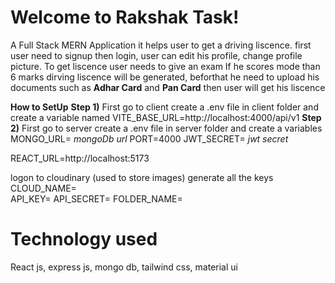 # Welcome to Rakshak Task!

A Full Stack MERN  Application it helps user to get a driving liscence.
first user need to signup then login, user can edit his profile, change profile picture. To get liscence user needs to give an exam If he scores mode than 6 marks dirving liscence will be generated, beforthat he need to upload his documents such as **Adhar  Card** and **Pan Card** then user will get his liscence

 **How to SetUp**
 **Step 1)** First go to client create a .env file in client folder and create a variable named  VITE_BASE_URL=http://localhost:4000/api/v1
 **Step 2)** First go to server create a  .env file in server folder and create a variables 
MONGO_URL=   *mongoDb url*
PORT=4000
JWT_SECRET=  *jwt secret*

REACT_URL=http://localhost:5173

logon to cloudinary (used to store images)
generate all the keys 
CLOUD_NAME=  
API_KEY= 
API_SECRET= 
FOLDER_NAME=

# Technology used

React js, express js, mongo db, tailwind css, material ui


